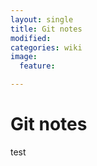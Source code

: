 ```yaml
---
layout: single
title: Git notes
modified:
categories: wiki
image:
  feature:

---
```


# Git notes
test